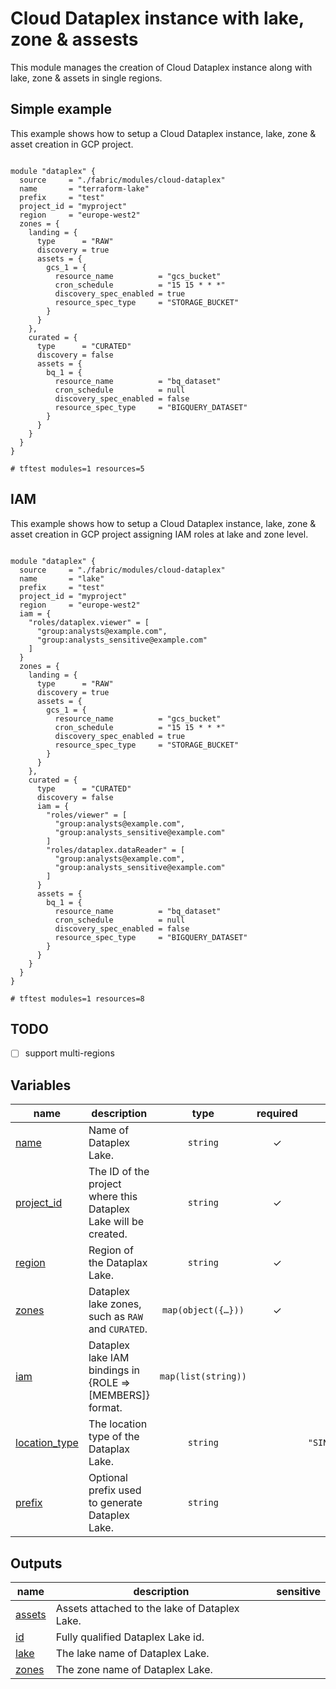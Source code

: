 # Cloud Dataplex instance with lake, zone & assests

This module manages the creation of Cloud Dataplex instance along with lake, zone & assets in single regions.

## Simple example

This example shows how to setup a Cloud Dataplex instance, lake, zone & asset creation in GCP project.

```hcl

module "dataplex" {
  source     = "./fabric/modules/cloud-dataplex"
  name       = "terraform-lake"
  prefix     = "test"
  project_id = "myproject"
  region     = "europe-west2"
  zones = {
    landing = {
      type      = "RAW"
      discovery = true
      assets = {
        gcs_1 = {
          resource_name          = "gcs_bucket"
          cron_schedule          = "15 15 * * *"
          discovery_spec_enabled = true
          resource_spec_type     = "STORAGE_BUCKET"
        }
      }
    },
    curated = {
      type      = "CURATED"
      discovery = false
      assets = {
        bq_1 = {
          resource_name          = "bq_dataset"
          cron_schedule          = null
          discovery_spec_enabled = false
          resource_spec_type     = "BIGQUERY_DATASET"
        }
      }
    }
  }
}

# tftest modules=1 resources=5
```

## IAM

This example shows how to setup a Cloud Dataplex instance, lake, zone & asset creation in GCP project assigning IAM roles at lake and zone level.

```hcl

module "dataplex" {
  source     = "./fabric/modules/cloud-dataplex"
  name       = "lake"
  prefix     = "test"
  project_id = "myproject"
  region     = "europe-west2"
  iam = {
    "roles/dataplex.viewer" = [
      "group:analysts@example.com",
      "group:analysts_sensitive@example.com"
    ]
  }
  zones = {
    landing = {
      type      = "RAW"
      discovery = true
      assets = {
        gcs_1 = {
          resource_name          = "gcs_bucket"
          cron_schedule          = "15 15 * * *"
          discovery_spec_enabled = true
          resource_spec_type     = "STORAGE_BUCKET"
        }
      }
    },
    curated = {
      type      = "CURATED"
      discovery = false
      iam = {
        "roles/viewer" = [
          "group:analysts@example.com",
          "group:analysts_sensitive@example.com"
        ]
        "roles/dataplex.dataReader" = [
          "group:analysts@example.com",
          "group:analysts_sensitive@example.com"
        ]
      }
      assets = {
        bq_1 = {
          resource_name          = "bq_dataset"
          cron_schedule          = null
          discovery_spec_enabled = false
          resource_spec_type     = "BIGQUERY_DATASET"
        }
      }
    }
  }
}

# tftest modules=1 resources=8
```

## TODO

- [ ] support multi-regions
<!-- BEGIN TFDOC -->

## Variables

| name | description | type | required | default |
|---|---|:---:|:---:|:---:|
| [name](variables.tf#L30) | Name of Dataplex Lake. | <code>string</code> | ✓ |  |
| [project_id](variables.tf#L41) | The ID of the project where this Dataplex Lake will be created. | <code>string</code> | ✓ |  |
| [region](variables.tf#L46) | Region of the Dataplax Lake. | <code>string</code> | ✓ |  |
| [zones](variables.tf#L51) | Dataplex lake zones, such as `RAW` and `CURATED`. | <code title="map&#40;object&#40;&#123;&#10;  type      &#61; string&#10;  discovery &#61; optional&#40;bool, true&#41;&#10;  iam       &#61; optional&#40;map&#40;list&#40;string&#41;&#41;, null&#41;&#10;  assets &#61; map&#40;object&#40;&#123;&#10;    resource_name          &#61; string&#10;    resource_project       &#61; optional&#40;string&#41;&#10;    cron_schedule          &#61; optional&#40;string, &#34;15 15 &#42; &#42; &#42;&#34;&#41;&#10;    discovery_spec_enabled &#61; optional&#40;bool, true&#41;&#10;    resource_spec_type     &#61; optional&#40;string, &#34;STORAGE_BUCKET&#34;&#41;&#10;  &#125;&#41;&#41;&#10;&#125;&#41;&#41;">map&#40;object&#40;&#123;&#8230;&#125;&#41;&#41;</code> | ✓ |  |
| [iam](variables.tf#L17) | Dataplex lake IAM bindings in {ROLE => [MEMBERS]} format. | <code>map&#40;list&#40;string&#41;&#41;</code> |  | <code>&#123;&#125;</code> |
| [location_type](variables.tf#L24) | The location type of the Dataplax Lake. | <code>string</code> |  | <code>&#34;SINGLE_REGION&#34;</code> |
| [prefix](variables.tf#L35) | Optional prefix used to generate Dataplex Lake. | <code>string</code> |  | <code>null</code> |

## Outputs

| name | description | sensitive |
|---|---|:---:|
| [assets](outputs.tf#L17) | Assets attached to the lake of Dataplex Lake. |  |
| [id](outputs.tf#L22) | Fully qualified Dataplex Lake id. |  |
| [lake](outputs.tf#L27) | The lake name of Dataplex Lake. |  |
| [zones](outputs.tf#L32) | The zone name of Dataplex Lake. |  |

<!-- END TFDOC -->
